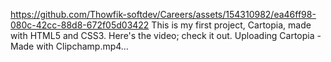 https://github.com/Thowfik-softdev/Careers/assets/154310982/ea46ff98-080c-42cc-88d8-672f05d03422
This is my first project, Cartopia, made with HTML5 and CSS3. Here's the video; check it out.
Uploading Cartopia - Made with Clipchamp.mp4…
